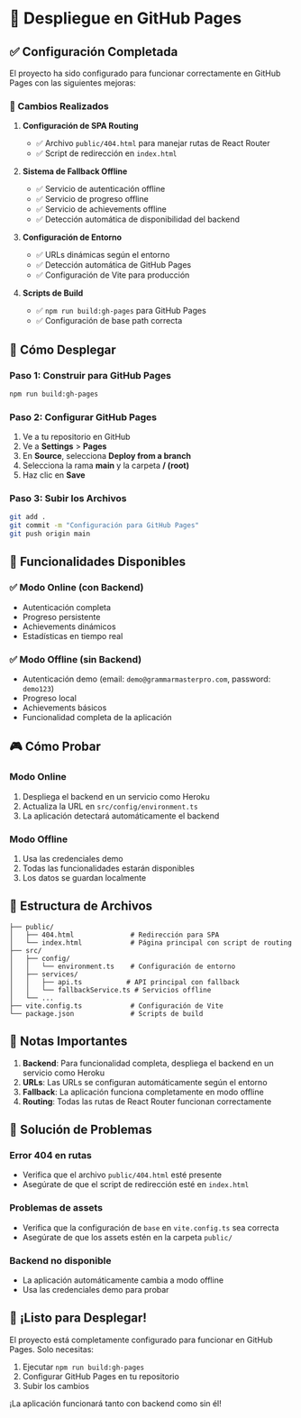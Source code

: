 # 🚀 Despliegue en GitHub Pages

## ✅ Configuración Completada

El proyecto ha sido configurado para funcionar correctamente en GitHub Pages con las siguientes mejoras:

### 🔧 Cambios Realizados

1. **Configuración de SPA Routing**
   - ✅ Archivo `public/404.html` para manejar rutas de React Router
   - ✅ Script de redirección en `index.html`

2. **Sistema de Fallback Offline**
   - ✅ Servicio de autenticación offline
   - ✅ Servicio de progreso offline
   - ✅ Servicio de achievements offline
   - ✅ Detección automática de disponibilidad del backend

3. **Configuración de Entorno**
   - ✅ URLs dinámicas según el entorno
   - ✅ Detección automática de GitHub Pages
   - ✅ Configuración de Vite para producción

4. **Scripts de Build**
   - ✅ `npm run build:gh-pages` para GitHub Pages
   - ✅ Configuración de base path correcta

## 🎯 Cómo Desplegar

### Paso 1: Construir para GitHub Pages
```bash
npm run build:gh-pages
```

### Paso 2: Configurar GitHub Pages
1. Ve a tu repositorio en GitHub
2. Ve a **Settings** > **Pages**
3. En **Source**, selecciona **Deploy from a branch**
4. Selecciona la rama **main** y la carpeta **/ (root)**
5. Haz clic en **Save**

### Paso 3: Subir los Archivos
```bash
git add .
git commit -m "Configuración para GitHub Pages"
git push origin main
```

## 🔄 Funcionalidades Disponibles

### ✅ Modo Online (con Backend)
- Autenticación completa
- Progreso persistente
- Achievements dinámicos
- Estadísticas en tiempo real

### ✅ Modo Offline (sin Backend)
- Autenticación demo (email: `demo@grammarmasterpro.com`, password: `demo123`)
- Progreso local
- Achievements básicos
- Funcionalidad completa de la aplicación

## 🎮 Cómo Probar

### Modo Online
1. Despliega el backend en un servicio como Heroku
2. Actualiza la URL en `src/config/environment.ts`
3. La aplicación detectará automáticamente el backend

### Modo Offline
1. Usa las credenciales demo
2. Todas las funcionalidades estarán disponibles
3. Los datos se guardan localmente

## 📁 Estructura de Archivos

```
├── public/
│   ├── 404.html              # Redirección para SPA
│   └── index.html            # Página principal con script de routing
├── src/
│   ├── config/
│   │   └── environment.ts    # Configuración de entorno
│   ├── services/
│   │   ├── api.ts           # API principal con fallback
│   │   └── fallbackService.ts # Servicios offline
│   └── ...
├── vite.config.ts            # Configuración de Vite
└── package.json              # Scripts de build
```

## 🚨 Notas Importantes

1. **Backend**: Para funcionalidad completa, despliega el backend en un servicio como Heroku
2. **URLs**: Las URLs se configuran automáticamente según el entorno
3. **Fallback**: La aplicación funciona completamente en modo offline
4. **Routing**: Todas las rutas de React Router funcionan correctamente

## 🔧 Solución de Problemas

### Error 404 en rutas
- Verifica que el archivo `public/404.html` esté presente
- Asegúrate de que el script de redirección esté en `index.html`

### Problemas de assets
- Verifica que la configuración de `base` en `vite.config.ts` sea correcta
- Asegúrate de que los assets estén en la carpeta `public/`

### Backend no disponible
- La aplicación automáticamente cambia a modo offline
- Usa las credenciales demo para probar

## 🎉 ¡Listo para Desplegar!

El proyecto está completamente configurado para funcionar en GitHub Pages. Solo necesitas:

1. Ejecutar `npm run build:gh-pages`
2. Configurar GitHub Pages en tu repositorio
3. Subir los cambios

¡La aplicación funcionará tanto con backend como sin él! 